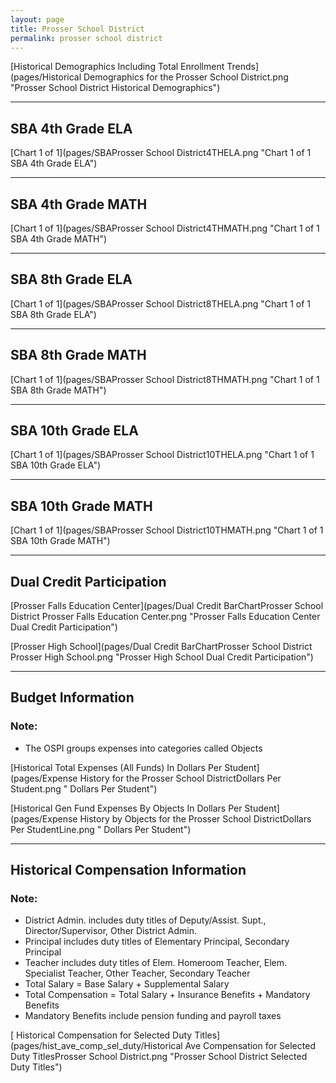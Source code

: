 ```yaml
---
layout: page
title: Prosser School District
permalink: prosser school district
---
```



[Historical Demographics Including Total Enrollment Trends](pages/Historical Demographics for the Prosser School District.png "Prosser School District Historical Demographics")

___

## SBA 4th Grade ELA

[Chart 1 of 1](pages/SBAProsser School District4THELA.png "Chart 1 of 1 SBA 4th Grade ELA")


___

## SBA 4th Grade MATH

[Chart 1 of 1](pages/SBAProsser School District4THMATH.png "Chart 1 of 1 SBA 4th Grade MATH")


___

## SBA 8th Grade ELA

[Chart 1 of 1](pages/SBAProsser School District8THELA.png "Chart 1 of 1 SBA 8th Grade ELA")


___

## SBA 8th Grade MATH

[Chart 1 of 1](pages/SBAProsser School District8THMATH.png "Chart 1 of 1 SBA 8th Grade MATH")


___

## SBA 10th Grade ELA

[Chart 1 of 1](pages/SBAProsser School District10THELA.png "Chart 1 of 1 SBA 10th Grade ELA")


___

## SBA 10th Grade MATH

[Chart 1 of 1](pages/SBAProsser School District10THMATH.png "Chart 1 of 1 SBA 10th Grade MATH")


___

## Dual Credit Participation

[Prosser Falls Education Center](pages/Dual Credit BarChartProsser School District Prosser Falls Education Center.png "Prosser Falls Education Center Dual Credit Participation")

[Prosser High School](pages/Dual Credit BarChartProsser School District Prosser High School.png "Prosser High School Dual Credit Participation")


___

## Budget Information
### Note:
- The OSPI groups expenses into categories called Objects

[Historical Total Expenses (All Funds) In Dollars Per Student](pages/Expense History for the Prosser School DistrictDollars Per Student.png " Dollars Per Student")

[Historical Gen Fund Expenses By Objects In Dollars Per Student](pages/Expense History by Objects for the Prosser School DistrictDollars Per StudentLine.png " Dollars Per Student")


___

## Historical Compensation Information
### Note:
- District Admin. includes duty titles of Deputy/Assist. Supt., Director/Supervisor, Other District Admin.
- Principal includes duty titles of Elementary Principal, Secondary Principal
- Teacher includes duty titles of Elem. Homeroom Teacher, Elem. Specialist Teacher, Other Teacher, Secondary Teacher
- Total Salary = Base Salary + Supplemental Salary
- Total Compensation = Total Salary + Insurance Benefits + Mandatory Benefits
- Mandatory Benefits include pension funding and payroll taxes

[ Historical Compensation for Selected Duty Titles](pages/hist_ave_comp_sel_duty/Historical Ave Compensation for Selected Duty TitlesProsser School District.png "Prosser School District Selected Duty Titles")

